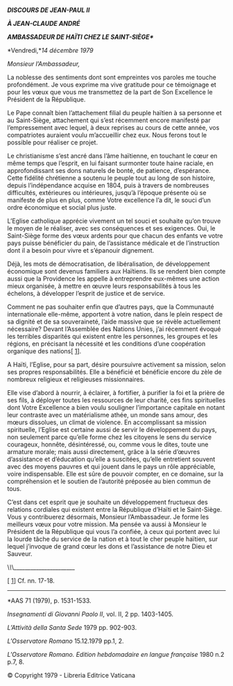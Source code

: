 ***DISCOURS DE JEAN-PAUL II***

***À JEAN-CLAUDE ANDRÉ***

***AMBASSADEUR DE HAÏTI CHEZ LE SAINT-SIÈGE\****

*Vendredi,**14 décembre 1979*

*Monsieur l’Ambassadeur,*

La noblesse des sentiments dont sont empreintes vos paroles me touche profondément. Je vous exprime ma vive gratitude pour ce témoignage et pour les vœux que vous me transmettez de la part de Son Excellence le Président de la République.

Le Pape connaît bien l’attachement filial du peuple haïtien à sa personne et au Saint-Siège, attachement qui s’est récemment encore manifesté par l’empressement avec lequel, à deux reprises au cours de cette année, vos compatriotes auraient voulu m’accueillir chez eux. Nous ferons tout le possible pour réaliser ce projet.

Le christianisme s’est ancré dans l’âme haïtienne, en touchant le cœur en même temps que l’esprit, en lui faisant surmonter toute haine raciale, en approfondissant ses dons naturels de bonté, de patience, d’espérance. Cette fidélité chrétienne a soutenu le peuple tout au long de son histoire, depuis l’indépendance acquise en 1804, puis à travers de nombreuses difficultés, extérieures ou intérieures, jusqu’à l’époque présente où se manifeste de plus en plus, comme Votre excellence l’a dit, le souci d’un ordre économique et social plus juste.

L’Eglise catholique apprécie vivement un tel souci et souhaite qu’on trouve le moyen de le réaliser, avec ses conséquences et ses exigences. Oui, le Saint-Siège forme des vœux ardents pour que chacun des enfants ve votre pays puisse bénéficier du pain, de l’assistance médicale et de l’instruction dont il a besoin pour vivre et s’épanouir dignement.

Déjà, les mots de démocratisation, de libéralisation, de développement économique sont devenus familiers aux Haïtiens. Ils se rendent bien compte aussi que la Providence les appelle à entreprendre eux-mêmes une action mieux organisée, à mettre en œuvre leurs responsabilités à tous les échelons, à développer l’esprit de justice et de service.

Comment ne pas souhaiter enfin que d’autres pays, que la Communauté internationale elle-même, apportent à votre nation, dans le plein respect de sa dignité et de sa souveraineté, l’aide massive que se révèle actuellement nécessaire? Devant l’Assemblée des Nations Unies, j’ai récemment évoqué les terribles disparités qui existent entre les personnes, les groupes et les régions, en précisant la nécessité et les conditions d’une coopération organique des nations\[ [1](#_ftn1 "")\].

A Haïti, l’Eglise, pour sa part, désire poursuivre activement sa mission, selon ses propres responsabilités. Elle a bénéficié et bénéficie encore du zèle de nombreux religieux et religieuses missionnaires.

Elle vise d’abord à nourrir, à éclairer, à fortifier, à purifier la foi et la prière de ses fils, à déployer toutes les ressources de leur charité, ces fins spirituelles dont Votre Excellence a bien voulu souligner l’importance capitale en notant leur contraste avec un matérialisme athée, un monde sans amour, des mœurs dissolues, un climat de violence. En accomplissant sa mission spirituelle, l’Eglise est certaine aussi de servir le développement du pays, non seulement parce qu’elle forme chez les citoyens le sens du service courageux, honnête, désintéressé, ou, comme vous le dites, toute une armature morale; mais aussi directement, grâce à la série d’œuvres d’assistance et d’éducation qu’elle a suscitées, qu’elle entretient souvent avec des moyens pauvres et qui jouent dans le pays un rôle appréciable, voire indispensable. Elle est sûre de pouvoir compter, en ce domaine, sur la compréhension et le soutien de l’autorité préposée au bien commun de tous.

C’est dans cet esprit que je souhaite un développement fructueux des relations cordiales qui existent entre la République d’Haïti et le Saint-Siège. Vous y contribuerez désormais, Monsieur l’Ambassadeur. Je forme les meilleurs vœux pour votre mission. Ma pensée va aussi à Monsieur le Président de la République qui vous l’a confiée, à ceux qui portent avec lui la lourde tâche du service de la nation et à tout le cher peuple haïtien, sur lequel j’invoque de grand cœur les dons et l’assistance de notre Dieu et Sauveur.

\\_\\_\\_\_\_\_\_\_\_\_\_\_\_\_\_\_\_\_\_\_\_\_\_\_

\[ [1](#_ftnref1 "")\] Cf. nn. 17-18.

* * *

\*AAS 71 (1979), p. 1531-1533.

*Insegnamenti di Giovanni Paolo II*, vol. II, 2 pp. 1403-1405.

*L’Attività della Santa Sede* 1979 pp. 902-903.

*L'Osservatore Romano* 15.12.1979 pp.1, 2.

*L'Osservatore Romano. Edition hebdomadaire en langue française* 1980 n.2 p.7, 8.

© Copyright 1979 - Libreria Editrice Vaticana